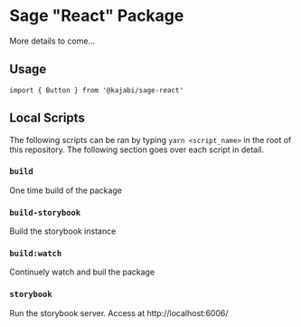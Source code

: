 # Sage "React" Package

More details to come...

## Usage

`import { Button } from '@kajabi/sage-react'`

## Local Scripts

The following scripts can be ran by typing `yarn <script_name>` in the root of this repository. The following section goes over each script in detail.

### `build`

One time build of the package

### `build-storybook`

Build the storybook instance

### `build:watch`

Continuely watch and buil the package

### `storybook`

Run the storybook server. Access at http://localhost:6006/
